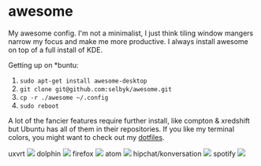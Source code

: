 awesome
=======

My awesome config.  I'm not a minimalist, I just think tiling window mangers narrow my focus and make me more productive.  I always install awesome on top of a full install of KDE.

Getting up on *buntu:
1. `sudo apt-get install awesome-desktop`
2. `git clone git@github.com:selbyk/awesome.git`
3. `cp -r ./awesome ~/.config`
4. `sudo reboot`

A lot of the fancier features require further install, like compton & xredshift but Ubuntu has all of them in their repositories.  If you like my terminal colors, you might want to check out my [dotfiles](https://github.com/selbyk/dotfiles).

uxvrt
![](http://i.imgur.com/6BzAXHk.jpg)
dolphin
![](http://i.imgur.com/cGZyFAc.png)
firefox
![](http://i.imgur.com/px63cTS.png)
atom
![](http://i.imgur.com/aITH1VC.png)
hipchat/konversation
![](http://i.imgur.com/X108FMA.png)
spotify
![](http://i.imgur.com/tyEXFfW.png)
